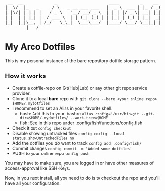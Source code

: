 <pre>
 __  __            _                    ____        _    __ _ _           
|  \/  |_   _     / \   _ __ ___ ___   |  _ \  ___ | |_ / _(_) | ___  ___ 
| |\/| | | | |   / _ \ | '__/ __/ _ \  | | | |/ _ \| __| |_| | |/ _ \/ __|
| |  | | |_| |  / ___ \| | | (_| (_) | | |_| | (_) | |_|  _| | |  __/\__ \
|_|  |_|\__, | /_/   \_\_|  \___\___/  |____/ \___/ \__|_| |_|_|\___||___/
        |___/                                                             
</pre>

# My Arco Dotfiles

This is my personal instance of the bare repository dotfile storage pattern.

## How it works
- Create a dotfile-repo on Git(Hub|Lab) or any other git repo service provider.
- Clone it to a local **bare** repo with `git clone --bare <your online repo> $HOME/.mydotfiles`
- I recommend to set an Alias in your favorite shell.
  - bash: Add this to your .bashrc `alias config='/usr/bin/git --git-dir=$HOME/.mydotfiles/ --work-tree=$HOME'`
  - fish: See in this repo under .config/fish/functions/config.fish
- Check it out `config checkout`
- Disable showing untracked files `config config --local status.showUntrackedFiles no`
- Add the dotfiles you _do_ want to track `config add .config/fish/`
- Commit changes `config commit -m 'Added some dotfiles'`
- PUSH to your online repo `config push`

You may have to make sure, you are logged in or have other measures of access-approval like SSH-Keys.

Now, in you next install, all you need to do is to checkout the repo and you'll have all your configuration. 